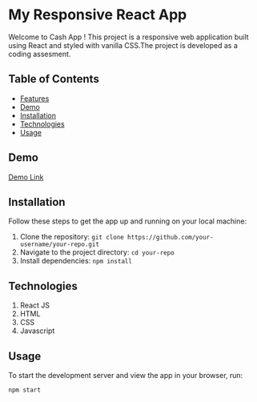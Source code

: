 # My Responsive React App

Welcome to Cash App ! This project is a responsive web application built using React and styled with vanilla CSS.The project is developed as a coding assesment.

## Table of Contents
- [Features](#features)
- [Demo](#demo)
- [Installation](#installation)
- [Technologies](#technologies)
- [Usage](#usage)



## Demo

[Demo Link
](https://mercor-chi.vercel.app/)
## Installation

Follow these steps to get the app up and running on your local machine:

1. Clone the repository: `git clone https://github.com/your-username/your-repo.git`
2. Navigate to the project directory: `cd your-repo`
3. Install dependencies: `npm install`

## Technologies

1. React JS
2. HTML
3. CSS
4. Javascript

## Usage

To start the development server and view the app in your browser, run:

```sh
npm start


